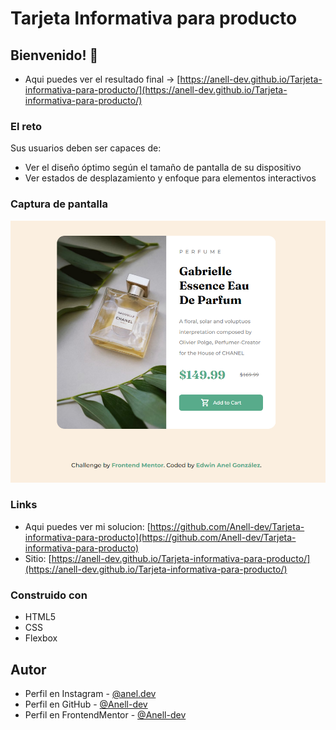 # Tarjeta Informativa para producto

## Bienvenido! 👋

- Aqui puedes ver el resultado final -> [https://anell-dev.github.io/Tarjeta-informativa-para-producto/](https://anell-dev.github.io/Tarjeta-informativa-para-producto/)

### El reto

Sus usuarios deben ser capaces de:

- Ver el diseño óptimo según el tamaño de pantalla de su dispositivo
- Ver estados de desplazamiento y enfoque para elementos interactivos

### Captura de pantalla

![](./screenshots/reto%201%20-%20resultado%20final.png)

### Links

- Aqui puedes ver mi solucion: [https://github.com/Anell-dev/Tarjeta-informativa-para-producto](https://github.com/Anell-dev/Tarjeta-informativa-para-producto)
- Sitio: [https://anell-dev.github.io/Tarjeta-informativa-para-producto/](https://anell-dev.github.io/Tarjeta-informativa-para-producto/)

### Construido con

- HTML5
- CSS
- Flexbox

## Autor

- Perfil en Instagram - [@anel.dev](https://www.instagram.com/anel.dev/)
- Perfil en GitHub - [@Anell-dev](https://github.com/Anell-dev)
- Perfil en FrontendMentor - [@Anell-dev](https://www.frontendmentor.io/profile/Anell-dev)
